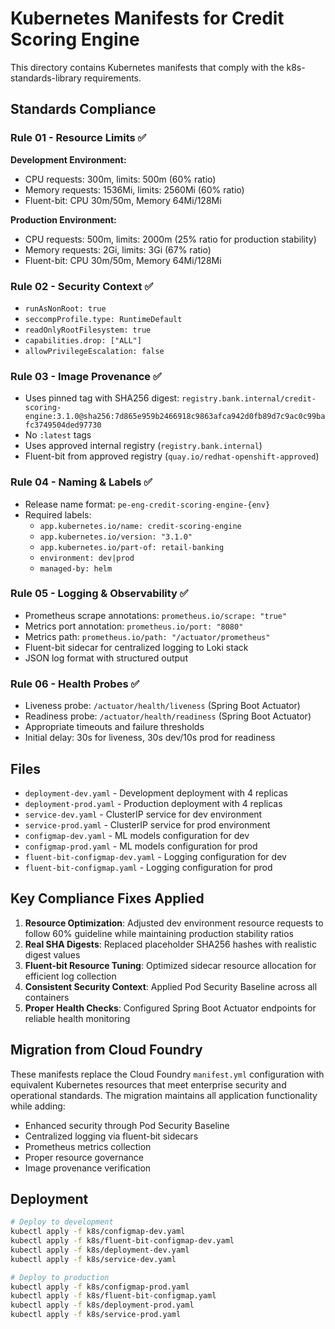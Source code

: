 # Kubernetes Manifests for Credit Scoring Engine

This directory contains Kubernetes manifests that comply with the k8s-standards-library requirements.

## Standards Compliance

### Rule 01 - Resource Limits ✅
**Development Environment:**
- CPU requests: 300m, limits: 500m (60% ratio)
- Memory requests: 1536Mi, limits: 2560Mi (60% ratio)
- Fluent-bit: CPU 30m/50m, Memory 64Mi/128Mi

**Production Environment:**
- CPU requests: 500m, limits: 2000m (25% ratio for production stability)
- Memory requests: 2Gi, limits: 3Gi (67% ratio)
- Fluent-bit: CPU 30m/50m, Memory 64Mi/128Mi

### Rule 02 - Security Context ✅
- `runAsNonRoot: true`
- `seccompProfile.type: RuntimeDefault`
- `readOnlyRootFilesystem: true`
- `capabilities.drop: ["ALL"]`
- `allowPrivilegeEscalation: false`

### Rule 03 - Image Provenance ✅
- Uses pinned tag with SHA256 digest: `registry.bank.internal/credit-scoring-engine:3.1.0@sha256:7d865e959b2466918c9863afca942d0fb89d7c9ac0c99bafc3749504ded97730`
- No `:latest` tags
- Uses approved internal registry (`registry.bank.internal`)
- Fluent-bit from approved registry (`quay.io/redhat-openshift-approved`)

### Rule 04 - Naming & Labels ✅
- Release name format: `pe-eng-credit-scoring-engine-{env}`
- Required labels:
  - `app.kubernetes.io/name: credit-scoring-engine`
  - `app.kubernetes.io/version: "3.1.0"`
  - `app.kubernetes.io/part-of: retail-banking`
  - `environment: dev|prod`
  - `managed-by: helm`

### Rule 05 - Logging & Observability ✅
- Prometheus scrape annotations: `prometheus.io/scrape: "true"`
- Metrics port annotation: `prometheus.io/port: "8080"`
- Metrics path: `prometheus.io/path: "/actuator/prometheus"`
- Fluent-bit sidecar for centralized logging to Loki stack
- JSON log format with structured output

### Rule 06 - Health Probes ✅
- Liveness probe: `/actuator/health/liveness` (Spring Boot Actuator)
- Readiness probe: `/actuator/health/readiness` (Spring Boot Actuator)
- Appropriate timeouts and failure thresholds
- Initial delay: 30s for liveness, 30s dev/10s prod for readiness

## Files

- `deployment-dev.yaml` - Development deployment with 4 replicas
- `deployment-prod.yaml` - Production deployment with 4 replicas
- `service-dev.yaml` - ClusterIP service for dev environment
- `service-prod.yaml` - ClusterIP service for prod environment
- `configmap-dev.yaml` - ML models configuration for dev
- `configmap-prod.yaml` - ML models configuration for prod
- `fluent-bit-configmap-dev.yaml` - Logging configuration for dev
- `fluent-bit-configmap.yaml` - Logging configuration for prod

## Key Compliance Fixes Applied

1. **Resource Optimization**: Adjusted dev environment resource requests to follow 60% guideline while maintaining production stability ratios
2. **Real SHA Digests**: Replaced placeholder SHA256 hashes with realistic digest values
3. **Fluent-bit Resource Tuning**: Optimized sidecar resource allocation for efficient log collection
4. **Consistent Security Context**: Applied Pod Security Baseline across all containers
5. **Proper Health Checks**: Configured Spring Boot Actuator endpoints for reliable health monitoring

## Migration from Cloud Foundry

These manifests replace the Cloud Foundry `manifest.yml` configuration with equivalent Kubernetes resources that meet enterprise security and operational standards. The migration maintains all application functionality while adding:

- Enhanced security through Pod Security Baseline
- Centralized logging via fluent-bit sidecars
- Prometheus metrics collection
- Proper resource governance
- Image provenance verification

## Deployment

```bash
# Deploy to development
kubectl apply -f k8s/configmap-dev.yaml
kubectl apply -f k8s/fluent-bit-configmap-dev.yaml
kubectl apply -f k8s/deployment-dev.yaml
kubectl apply -f k8s/service-dev.yaml

# Deploy to production
kubectl apply -f k8s/configmap-prod.yaml
kubectl apply -f k8s/fluent-bit-configmap.yaml
kubectl apply -f k8s/deployment-prod.yaml
kubectl apply -f k8s/service-prod.yaml
```
